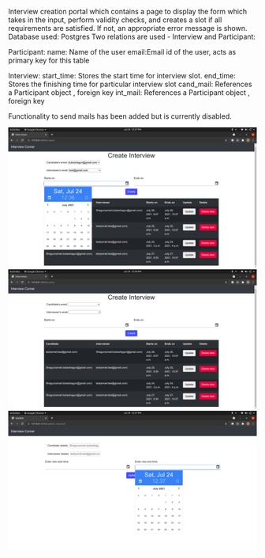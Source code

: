 Interview creation portal which contains a page to display the form which takes in the input, perform validity checks, and creates a slot if all requirements are satisfied. If not, an appropriate error message is shown.
Database used: Postgres
Two relations are used - Interview and Participant:

Participant:
  name: Name of the user
  email:Email id of the user, acts as primary key for this table

Interview:
  start_time: Stores the start time for interview slot. 
  end_time: Stores the finishing time for particular interview slot
  cand_mail: References a Participant object , foreign key
  int_mail: References a Participant object , foreign key

Functionality to send mails has been added but is currently disabled. 

![create](create.png)
![main](main_page.png)
![update](update.png)

